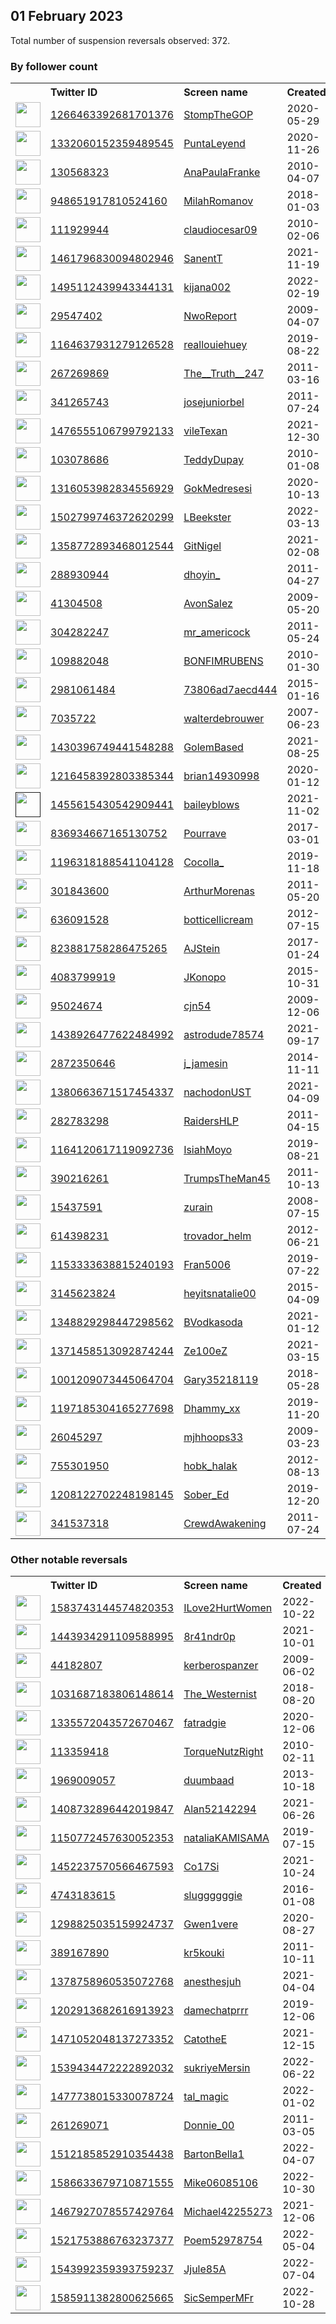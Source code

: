 
## 01 February 2023
Total number of suspension reversals observed: 372.

### By follower count
<table><tr><th></th><th align="left">Twitter ID</th><th align="left">Screen name</th>
<th align="left">Created</th><th align="left">Status</th><th align="left">Suspended</th><th align="left">Followers</th>
<tr><td><a href="https://pbs.twimg.com/profile_images/1503465371235340291/naNT_XyL_normal.png"><img src="https://pbs.twimg.com/profile_images/1503465371235340291/naNT_XyL_normal.png" width="40px" height="40px" align="center"/></a></td><td><a href="https://twitter.com/intent/user?user_id=1266463392681701376">1266463392681701376</a></td><td><a href="https://twitter.com/StompTheGOP">StompTheGOP</a></td><td>2020-05-29</td><td align="center"></td><td>2022-07-25</td><td>30464</td></tr>
<tr><td><a href="https://pbs.twimg.com/profile_images/1451875578374676488/QwqxTiye_normal.jpg"><img src="https://pbs.twimg.com/profile_images/1451875578374676488/QwqxTiye_normal.jpg" width="40px" height="40px" align="center"/></a></td><td><a href="https://twitter.com/intent/user?user_id=1332060152359489545">1332060152359489545</a></td><td><a href="https://twitter.com/PuntaLeyend">PuntaLeyend</a></td><td>2020-11-26</td><td align="center"></td><td>2022-03-02</td><td>26956</td></tr>
<tr><td><a href="https://pbs.twimg.com/profile_images/1472855371912028160/v2_O-A2d_normal.jpg"><img src="https://pbs.twimg.com/profile_images/1472855371912028160/v2_O-A2d_normal.jpg" width="40px" height="40px" align="center"/></a></td><td><a href="https://twitter.com/intent/user?user_id=130568323">130568323</a></td><td><a href="https://twitter.com/AnaPaulaFranke">AnaPaulaFranke</a></td><td>2010-04-07</td><td align="center"></td><td>2022-04-27</td><td>23694</td></tr>
<tr><td><a href="https://pbs.twimg.com/profile_images/1621411145322995712/hMs283U4_normal.jpg"><img src="https://pbs.twimg.com/profile_images/1621411145322995712/hMs283U4_normal.jpg" width="40px" height="40px" align="center"/></a></td><td><a href="https://twitter.com/intent/user?user_id=948651917810524160">948651917810524160</a></td><td><a href="https://twitter.com/MilahRomanov">MilahRomanov</a></td><td>2018-01-03</td><td align="center"></td><td>2022-05-22</td><td>21443</td></tr>
<tr><td><a href="https://pbs.twimg.com/profile_images/1620060509926998017/pVz_nPRa_normal.jpg"><img src="https://pbs.twimg.com/profile_images/1620060509926998017/pVz_nPRa_normal.jpg" width="40px" height="40px" align="center"/></a></td><td><a href="https://twitter.com/intent/user?user_id=111929944">111929944</a></td><td><a href="https://twitter.com/claudiocesar09">claudiocesar09</a></td><td>2010-02-06</td><td align="center"></td><td>2022-10-14</td><td>18152</td></tr>
<tr><td><a href="https://pbs.twimg.com/profile_images/1461856731999391745/il591nGf_normal.jpg"><img src="https://pbs.twimg.com/profile_images/1461856731999391745/il591nGf_normal.jpg" width="40px" height="40px" align="center"/></a></td><td><a href="https://twitter.com/intent/user?user_id=1461796830094802946">1461796830094802946</a></td><td><a href="https://twitter.com/SanentT">SanentT</a></td><td>2021-11-19</td><td align="center"></td><td>2023-01-01</td><td>17538</td></tr>
<tr><td><a href="https://pbs.twimg.com/profile_images/1619221436714844162/UFEZvTH8_normal.jpg"><img src="https://pbs.twimg.com/profile_images/1619221436714844162/UFEZvTH8_normal.jpg" width="40px" height="40px" align="center"/></a></td><td><a href="https://twitter.com/intent/user?user_id=1495112439943344131">1495112439943344131</a></td><td><a href="https://twitter.com/kijana002">kijana002</a></td><td>2022-02-19</td><td align="center"></td><td>2022-10-22</td><td>15147</td></tr>
<tr><td><a href="https://pbs.twimg.com/profile_images/646552242833588224/fGm7IW1T_normal.jpg"><img src="https://pbs.twimg.com/profile_images/646552242833588224/fGm7IW1T_normal.jpg" width="40px" height="40px" align="center"/></a></td><td><a href="https://twitter.com/intent/user?user_id=29547402">29547402</a></td><td><a href="https://twitter.com/NwoReport">NwoReport</a></td><td>2009-04-07</td><td align="center"></td><td></td><td>13982</td></tr>
<tr><td><a href="https://pbs.twimg.com/profile_images/1621250143386476545/QN_4q07R_normal.jpg"><img src="https://pbs.twimg.com/profile_images/1621250143386476545/QN_4q07R_normal.jpg" width="40px" height="40px" align="center"/></a></td><td><a href="https://twitter.com/intent/user?user_id=1164637931279126528">1164637931279126528</a></td><td><a href="https://twitter.com/reallouiehuey">reallouiehuey</a></td><td>2019-08-22</td><td align="center"></td><td>2022-07-29</td><td>13409</td></tr>
<tr><td><a href="https://pbs.twimg.com/profile_images/1570199785222676484/PSHC3m5A_normal.jpg"><img src="https://pbs.twimg.com/profile_images/1570199785222676484/PSHC3m5A_normal.jpg" width="40px" height="40px" align="center"/></a></td><td><a href="https://twitter.com/intent/user?user_id=267269869">267269869</a></td><td><a href="https://twitter.com/The__Truth__247">The__Truth__247</a></td><td>2011-03-16</td><td align="center"></td><td>2022-11-27</td><td>11811</td></tr>
<tr><td><a href="https://pbs.twimg.com/profile_images/1618700718621204498/Tep0n1yO_normal.jpg"><img src="https://pbs.twimg.com/profile_images/1618700718621204498/Tep0n1yO_normal.jpg" width="40px" height="40px" align="center"/></a></td><td><a href="https://twitter.com/intent/user?user_id=341265743">341265743</a></td><td><a href="https://twitter.com/josejuniorbel">josejuniorbel</a></td><td>2011-07-24</td><td align="center"></td><td>2022-07-11</td><td>10548</td></tr>
<tr><td><a href="https://pbs.twimg.com/profile_images/1518963859981275136/bBO9-3uA_normal.jpg"><img src="https://pbs.twimg.com/profile_images/1518963859981275136/bBO9-3uA_normal.jpg" width="40px" height="40px" align="center"/></a></td><td><a href="https://twitter.com/intent/user?user_id=1476555106799792133">1476555106799792133</a></td><td><a href="https://twitter.com/vileTexan">vileTexan</a></td><td>2021-12-30</td><td align="center"></td><td>2022-07-18</td><td>9421</td></tr>
<tr><td><a href="https://pbs.twimg.com/profile_images/1066891468386660352/PJVdFlfw_normal.jpg"><img src="https://pbs.twimg.com/profile_images/1066891468386660352/PJVdFlfw_normal.jpg" width="40px" height="40px" align="center"/></a></td><td><a href="https://twitter.com/intent/user?user_id=103078686">103078686</a></td><td><a href="https://twitter.com/TeddyDupay">TeddyDupay</a></td><td>2010-01-08</td><td align="center"></td><td>2023-01-05</td><td>6300</td></tr>
<tr><td><a href="https://pbs.twimg.com/profile_images/1620798853132730371/L2XV7M5y_normal.jpg"><img src="https://pbs.twimg.com/profile_images/1620798853132730371/L2XV7M5y_normal.jpg" width="40px" height="40px" align="center"/></a></td><td><a href="https://twitter.com/intent/user?user_id=1316053982834556929">1316053982834556929</a></td><td><a href="https://twitter.com/GokMedresesi">GokMedresesi</a></td><td>2020-10-13</td><td align="center">🚫</td><td>2022-07-18</td><td>6270</td></tr>
<tr><td><a href="https://pbs.twimg.com/profile_images/1620554662712573952/lxsxuWla_normal.jpg"><img src="https://pbs.twimg.com/profile_images/1620554662712573952/lxsxuWla_normal.jpg" width="40px" height="40px" align="center"/></a></td><td><a href="https://twitter.com/intent/user?user_id=1502799746372620299">1502799746372620299</a></td><td><a href="https://twitter.com/LBeekster">LBeekster</a></td><td>2022-03-13</td><td align="center"></td><td>2023-01-13</td><td>6162</td></tr>
<tr><td><a href="https://pbs.twimg.com/profile_images/1358773247765053442/Lx9_bDh__normal.jpg"><img src="https://pbs.twimg.com/profile_images/1358773247765053442/Lx9_bDh__normal.jpg" width="40px" height="40px" align="center"/></a></td><td><a href="https://twitter.com/intent/user?user_id=1358772893468012544">1358772893468012544</a></td><td><a href="https://twitter.com/GitNigel">GitNigel</a></td><td>2021-02-08</td><td align="center"></td><td>2022-11-19</td><td>6140</td></tr>
<tr><td><a href="https://pbs.twimg.com/profile_images/1577738727526481925/5FUv1Yah_normal.jpg"><img src="https://pbs.twimg.com/profile_images/1577738727526481925/5FUv1Yah_normal.jpg" width="40px" height="40px" align="center"/></a></td><td><a href="https://twitter.com/intent/user?user_id=288930944">288930944</a></td><td><a href="https://twitter.com/dhoyin_">dhoyin_</a></td><td>2011-04-27</td><td align="center"></td><td>2023-01-13</td><td>5771</td></tr>
<tr><td><a href="https://pbs.twimg.com/profile_images/1004200438311211010/dQyfuOo9_normal.jpg"><img src="https://pbs.twimg.com/profile_images/1004200438311211010/dQyfuOo9_normal.jpg" width="40px" height="40px" align="center"/></a></td><td><a href="https://twitter.com/intent/user?user_id=41304508">41304508</a></td><td><a href="https://twitter.com/AvonSalez">AvonSalez</a></td><td>2009-05-20</td><td align="center"></td><td></td><td>5569</td></tr>
<tr><td><a href="https://pbs.twimg.com/profile_images/1569039454421061634/KP3M-DYR_normal.jpg"><img src="https://pbs.twimg.com/profile_images/1569039454421061634/KP3M-DYR_normal.jpg" width="40px" height="40px" align="center"/></a></td><td><a href="https://twitter.com/intent/user?user_id=304282247">304282247</a></td><td><a href="https://twitter.com/mr_americock">mr_americock</a></td><td>2011-05-24</td><td align="center"></td><td>2023-01-21</td><td>5126</td></tr>
<tr><td><a href="https://pbs.twimg.com/profile_images/1402144750434754560/b6cp92Fb_normal.jpg"><img src="https://pbs.twimg.com/profile_images/1402144750434754560/b6cp92Fb_normal.jpg" width="40px" height="40px" align="center"/></a></td><td><a href="https://twitter.com/intent/user?user_id=109882048">109882048</a></td><td><a href="https://twitter.com/BONFIMRUBENS">BONFIMRUBENS</a></td><td>2010-01-30</td><td align="center"></td><td>2022-07-29</td><td>4789</td></tr>
<tr><td><a href="https://pbs.twimg.com/profile_images/1584613724966555652/IztkDdsF_normal.jpg"><img src="https://pbs.twimg.com/profile_images/1584613724966555652/IztkDdsF_normal.jpg" width="40px" height="40px" align="center"/></a></td><td><a href="https://twitter.com/intent/user?user_id=2981061484">2981061484</a></td><td><a href="https://twitter.com/73806ad7aecd444">73806ad7aecd444</a></td><td>2015-01-16</td><td align="center"></td><td>2022-11-14</td><td>4616</td></tr>
<tr><td><a href="https://pbs.twimg.com/profile_images/1521920296680263680/QkyTx4n-_normal.jpg"><img src="https://pbs.twimg.com/profile_images/1521920296680263680/QkyTx4n-_normal.jpg" width="40px" height="40px" align="center"/></a></td><td><a href="https://twitter.com/intent/user?user_id=7035722">7035722</a></td><td><a href="https://twitter.com/walterdebrouwer">walterdebrouwer</a></td><td>2007-06-23</td><td align="center"></td><td>2023-01-19</td><td>4610</td></tr>
<tr><td><a href="https://pbs.twimg.com/profile_images/1522155943429087232/Lv3-tzi7_normal.jpg"><img src="https://pbs.twimg.com/profile_images/1522155943429087232/Lv3-tzi7_normal.jpg" width="40px" height="40px" align="center"/></a></td><td><a href="https://twitter.com/intent/user?user_id=1430396749441548288">1430396749441548288</a></td><td><a href="https://twitter.com/GolemBased">GolemBased</a></td><td>2021-08-25</td><td align="center"></td><td>2022-05-26</td><td>4354</td></tr>
<tr><td><a href="https://pbs.twimg.com/profile_images/1436054740283035652/orIeF6GW_normal.jpg"><img src="https://pbs.twimg.com/profile_images/1436054740283035652/orIeF6GW_normal.jpg" width="40px" height="40px" align="center"/></a></td><td><a href="https://twitter.com/intent/user?user_id=1216458392803385344">1216458392803385344</a></td><td><a href="https://twitter.com/brian14930998">brian14930998</a></td><td>2020-01-12</td><td align="center"></td><td>2022-03-15</td><td>4294</td></tr>
<tr><td><a href=""><img src="" width="40px" height="40px" align="center"/></a></td><td><a href="https://twitter.com/intent/user?user_id=1455615430542909441">1455615430542909441</a></td><td><a href="https://twitter.com/baileyblows">baileyblows</a></td><td>2021-11-02</td><td align="center"></td><td>2022-07-13</td><td>4170</td></tr>
<tr><td><a href="https://pbs.twimg.com/profile_images/1517079122161410049/rsdCcE-q_normal.jpg"><img src="https://pbs.twimg.com/profile_images/1517079122161410049/rsdCcE-q_normal.jpg" width="40px" height="40px" align="center"/></a></td><td><a href="https://twitter.com/intent/user?user_id=836934667165130752">836934667165130752</a></td><td><a href="https://twitter.com/Pourrave">Pourrave</a></td><td>2017-03-01</td><td align="center"></td><td>2022-08-16</td><td>3862</td></tr>
<tr><td><a href="https://pbs.twimg.com/profile_images/1604094148901867520/sm0oXa9V_normal.jpg"><img src="https://pbs.twimg.com/profile_images/1604094148901867520/sm0oXa9V_normal.jpg" width="40px" height="40px" align="center"/></a></td><td><a href="https://twitter.com/intent/user?user_id=1196318188541104128">1196318188541104128</a></td><td><a href="https://twitter.com/Cocolla_">Cocolla_</a></td><td>2019-11-18</td><td align="center"></td><td>2023-01-26</td><td>3689</td></tr>
<tr><td><a href="https://pbs.twimg.com/profile_images/429729561270431744/_m5o6DMe_normal.jpeg"><img src="https://pbs.twimg.com/profile_images/429729561270431744/_m5o6DMe_normal.jpeg" width="40px" height="40px" align="center"/></a></td><td><a href="https://twitter.com/intent/user?user_id=301843600">301843600</a></td><td><a href="https://twitter.com/ArthurMorenas">ArthurMorenas</a></td><td>2011-05-20</td><td align="center"></td><td>2022-03-04</td><td>3649</td></tr>
<tr><td><a href="https://pbs.twimg.com/profile_images/2426786832/Fi4ouo7M_normal"><img src="https://pbs.twimg.com/profile_images/2426786832/Fi4ouo7M_normal" width="40px" height="40px" align="center"/></a></td><td><a href="https://twitter.com/intent/user?user_id=636091528">636091528</a></td><td><a href="https://twitter.com/botticellicream">botticellicream</a></td><td>2012-07-15</td><td align="center"></td><td>2022-07-09</td><td>3462</td></tr>
<tr><td><a href="https://pbs.twimg.com/profile_images/823893391213789184/V9xPo8sS_normal.jpg"><img src="https://pbs.twimg.com/profile_images/823893391213789184/V9xPo8sS_normal.jpg" width="40px" height="40px" align="center"/></a></td><td><a href="https://twitter.com/intent/user?user_id=823881758286475265">823881758286475265</a></td><td><a href="https://twitter.com/AJStein">AJStein</a></td><td>2017-01-24</td><td align="center"></td><td>2023-01-17</td><td>3429</td></tr>
<tr><td><a href="https://pbs.twimg.com/profile_images/1067702561485004800/cohjhObZ_normal.jpg"><img src="https://pbs.twimg.com/profile_images/1067702561485004800/cohjhObZ_normal.jpg" width="40px" height="40px" align="center"/></a></td><td><a href="https://twitter.com/intent/user?user_id=4083799919">4083799919</a></td><td><a href="https://twitter.com/JKonopo">JKonopo</a></td><td>2015-10-31</td><td align="center"></td><td>2022-12-12</td><td>3294</td></tr>
<tr><td><a href="https://pbs.twimg.com/profile_images/1543328509606739969/KgpQzJKp_normal.jpg"><img src="https://pbs.twimg.com/profile_images/1543328509606739969/KgpQzJKp_normal.jpg" width="40px" height="40px" align="center"/></a></td><td><a href="https://twitter.com/intent/user?user_id=95024674">95024674</a></td><td><a href="https://twitter.com/cjn54">cjn54</a></td><td>2009-12-06</td><td align="center"></td><td>2023-01-01</td><td>3122</td></tr>
<tr><td><a href="https://pbs.twimg.com/profile_images/1518230870355853314/WPUShFL9_normal.jpg"><img src="https://pbs.twimg.com/profile_images/1518230870355853314/WPUShFL9_normal.jpg" width="40px" height="40px" align="center"/></a></td><td><a href="https://twitter.com/intent/user?user_id=1438926477622484992">1438926477622484992</a></td><td><a href="https://twitter.com/astrodude78574">astrodude78574</a></td><td>2021-09-17</td><td align="center"></td><td>2022-12-23</td><td>3050</td></tr>
<tr><td><a href="https://pbs.twimg.com/profile_images/1101906903188336641/b473u7Lb_normal.jpg"><img src="https://pbs.twimg.com/profile_images/1101906903188336641/b473u7Lb_normal.jpg" width="40px" height="40px" align="center"/></a></td><td><a href="https://twitter.com/intent/user?user_id=2872350646">2872350646</a></td><td><a href="https://twitter.com/j_jamesin">j_jamesin</a></td><td>2014-11-11</td><td align="center"></td><td></td><td>2615</td></tr>
<tr><td><a href="https://pbs.twimg.com/profile_images/1466406674017697794/QsWZ_cci_normal.jpg"><img src="https://pbs.twimg.com/profile_images/1466406674017697794/QsWZ_cci_normal.jpg" width="40px" height="40px" align="center"/></a></td><td><a href="https://twitter.com/intent/user?user_id=1380663671517454337">1380663671517454337</a></td><td><a href="https://twitter.com/nachodonUST">nachodonUST</a></td><td>2021-04-09</td><td align="center"></td><td>2022-03-24</td><td>2562</td></tr>
<tr><td><a href="https://pbs.twimg.com/profile_images/1475993063742967809/qkNOwKhS_normal.jpg"><img src="https://pbs.twimg.com/profile_images/1475993063742967809/qkNOwKhS_normal.jpg" width="40px" height="40px" align="center"/></a></td><td><a href="https://twitter.com/intent/user?user_id=282783298">282783298</a></td><td><a href="https://twitter.com/RaidersHLP">RaidersHLP</a></td><td>2011-04-15</td><td align="center"></td><td>2022-12-20</td><td>2504</td></tr>
<tr><td><a href="https://pbs.twimg.com/profile_images/1164127739697356800/G5qv77MC_normal.jpg"><img src="https://pbs.twimg.com/profile_images/1164127739697356800/G5qv77MC_normal.jpg" width="40px" height="40px" align="center"/></a></td><td><a href="https://twitter.com/intent/user?user_id=1164120617119092736">1164120617119092736</a></td><td><a href="https://twitter.com/IsiahMoyo">IsiahMoyo</a></td><td>2019-08-21</td><td align="center"></td><td>2022-12-11</td><td>2503</td></tr>
<tr><td><a href="https://pbs.twimg.com/profile_images/1189234275687829504/pdf1EsSt_normal.jpg"><img src="https://pbs.twimg.com/profile_images/1189234275687829504/pdf1EsSt_normal.jpg" width="40px" height="40px" align="center"/></a></td><td><a href="https://twitter.com/intent/user?user_id=390216261">390216261</a></td><td><a href="https://twitter.com/TrumpsTheMan45">TrumpsTheMan45</a></td><td>2011-10-13</td><td align="center"></td><td>2023-01-07</td><td>2287</td></tr>
<tr><td><a href="https://pbs.twimg.com/profile_images/841757525242482688/hR_ZxgIN_normal.jpg"><img src="https://pbs.twimg.com/profile_images/841757525242482688/hR_ZxgIN_normal.jpg" width="40px" height="40px" align="center"/></a></td><td><a href="https://twitter.com/intent/user?user_id=15437591">15437591</a></td><td><a href="https://twitter.com/zurain">zurain</a></td><td>2008-07-15</td><td align="center"></td><td>2022-09-20</td><td>2119</td></tr>
<tr><td><a href="https://pbs.twimg.com/profile_images/1140713666372915200/bMrnbNBR_normal.png"><img src="https://pbs.twimg.com/profile_images/1140713666372915200/bMrnbNBR_normal.png" width="40px" height="40px" align="center"/></a></td><td><a href="https://twitter.com/intent/user?user_id=614398231">614398231</a></td><td><a href="https://twitter.com/trovador_helm">trovador_helm</a></td><td>2012-06-21</td><td align="center"></td><td>2023-01-15</td><td>2118</td></tr>
<tr><td><a href="https://pbs.twimg.com/profile_images/1337753946430066693/0N5YXKg6_normal.jpg"><img src="https://pbs.twimg.com/profile_images/1337753946430066693/0N5YXKg6_normal.jpg" width="40px" height="40px" align="center"/></a></td><td><a href="https://twitter.com/intent/user?user_id=1153333638815240193">1153333638815240193</a></td><td><a href="https://twitter.com/Fran5006">Fran5006</a></td><td>2019-07-22</td><td align="center"></td><td>2022-07-15</td><td>2084</td></tr>
<tr><td><a href="https://pbs.twimg.com/profile_images/1611246905849266176/UWDzep75_normal.jpg"><img src="https://pbs.twimg.com/profile_images/1611246905849266176/UWDzep75_normal.jpg" width="40px" height="40px" align="center"/></a></td><td><a href="https://twitter.com/intent/user?user_id=3145623824">3145623824</a></td><td><a href="https://twitter.com/heyitsnatalie00">heyitsnatalie00</a></td><td>2015-04-09</td><td align="center"></td><td>2023-01-14</td><td>2081</td></tr>
<tr><td><a href="https://pbs.twimg.com/profile_images/1441478935628320774/wI1YkqC8_normal.jpg"><img src="https://pbs.twimg.com/profile_images/1441478935628320774/wI1YkqC8_normal.jpg" width="40px" height="40px" align="center"/></a></td><td><a href="https://twitter.com/intent/user?user_id=1348829298447298562">1348829298447298562</a></td><td><a href="https://twitter.com/BVodkasoda">BVodkasoda</a></td><td>2021-01-12</td><td align="center"></td><td>2023-01-23</td><td>2066</td></tr>
<tr><td><a href="https://pbs.twimg.com/profile_images/1467583586287161345/InmyFbox_normal.jpg"><img src="https://pbs.twimg.com/profile_images/1467583586287161345/InmyFbox_normal.jpg" width="40px" height="40px" align="center"/></a></td><td><a href="https://twitter.com/intent/user?user_id=1371458513092874244">1371458513092874244</a></td><td><a href="https://twitter.com/Ze100eZ">Ze100eZ</a></td><td>2021-03-15</td><td align="center"></td><td>2022-04-08</td><td>2013</td></tr>
<tr><td><a href="https://pbs.twimg.com/profile_images/1210890857039237121/AwVQsSBf_normal.jpg"><img src="https://pbs.twimg.com/profile_images/1210890857039237121/AwVQsSBf_normal.jpg" width="40px" height="40px" align="center"/></a></td><td><a href="https://twitter.com/intent/user?user_id=1001209073445064704">1001209073445064704</a></td><td><a href="https://twitter.com/Gary35218119">Gary35218119</a></td><td>2018-05-28</td><td align="center"></td><td>2022-11-26</td><td>1963</td></tr>
<tr><td><a href="https://pbs.twimg.com/profile_images/1603690128345632769/61pXiCVl_normal.jpg"><img src="https://pbs.twimg.com/profile_images/1603690128345632769/61pXiCVl_normal.jpg" width="40px" height="40px" align="center"/></a></td><td><a href="https://twitter.com/intent/user?user_id=1197185304165277698">1197185304165277698</a></td><td><a href="https://twitter.com/Dhammy_xx">Dhammy_xx</a></td><td>2019-11-20</td><td align="center"></td><td>2023-01-09</td><td>1884</td></tr>
<tr><td><a href="https://pbs.twimg.com/profile_images/1347708012543270914/HRX2Qmq8_normal.jpg"><img src="https://pbs.twimg.com/profile_images/1347708012543270914/HRX2Qmq8_normal.jpg" width="40px" height="40px" align="center"/></a></td><td><a href="https://twitter.com/intent/user?user_id=26045297">26045297</a></td><td><a href="https://twitter.com/mjhhoops33">mjhhoops33</a></td><td>2009-03-23</td><td align="center"></td><td></td><td>1676</td></tr>
<tr><td><a href="https://pbs.twimg.com/profile_images/1616533973714305052/wQPph1Gi_normal.jpg"><img src="https://pbs.twimg.com/profile_images/1616533973714305052/wQPph1Gi_normal.jpg" width="40px" height="40px" align="center"/></a></td><td><a href="https://twitter.com/intent/user?user_id=755301950">755301950</a></td><td><a href="https://twitter.com/hobk_halak">hobk_halak</a></td><td>2012-08-13</td><td align="center"></td><td>2022-12-08</td><td>1630</td></tr>
<tr><td><a href="https://pbs.twimg.com/profile_images/1621970164064337923/fAr0CXvR_normal.jpg"><img src="https://pbs.twimg.com/profile_images/1621970164064337923/fAr0CXvR_normal.jpg" width="40px" height="40px" align="center"/></a></td><td><a href="https://twitter.com/intent/user?user_id=1208122702248198145">1208122702248198145</a></td><td><a href="https://twitter.com/Sober_Ed">Sober_Ed</a></td><td>2019-12-20</td><td align="center">🔒</td><td>2022-12-31</td><td>1623</td></tr>
<tr><td><a href="https://abs.twimg.com/sticky/default_profile_images/default_profile_normal.png"><img src="https://abs.twimg.com/sticky/default_profile_images/default_profile_normal.png" width="40px" height="40px" align="center"/></a></td><td><a href="https://twitter.com/intent/user?user_id=341537318">341537318</a></td><td><a href="https://twitter.com/CrewdAwakening">CrewdAwakening</a></td><td>2011-07-24</td><td align="center"></td><td></td><td>1592</td></tr>
</table>

### Other notable reversals
<table><tr><th></th><th align="left">Twitter ID</th><th align="left">Screen name</th>
<th align="left">Created</th><th align="left">Status</th><th align="left">Suspended</th><th align="left">Followers</th>
<tr><td><a href="https://pbs.twimg.com/profile_images/1599194613394427906/XWuTVVx5_normal.jpg"><img src="https://pbs.twimg.com/profile_images/1599194613394427906/XWuTVVx5_normal.jpg" width="40px" height="40px" align="center"/></a></td><td><a href="https://twitter.com/intent/user?user_id=1583743144574820353">1583743144574820353</a></td><td><a href="https://twitter.com/ILove2HurtWomen">ILove2HurtWomen</a></td><td>2022-10-22</td><td align="center"></td><td>2022-12-30</td><td>45</td></tr>
<tr><td><a href="https://pbs.twimg.com/profile_images/1587316183463854080/WkEBDhbf_normal.jpg"><img src="https://pbs.twimg.com/profile_images/1587316183463854080/WkEBDhbf_normal.jpg" width="40px" height="40px" align="center"/></a></td><td><a href="https://twitter.com/intent/user?user_id=1443934291109588995">1443934291109588995</a></td><td><a href="https://twitter.com/8r41ndr0p">8r41ndr0p</a></td><td>2021-10-01</td><td align="center"></td><td>2022-12-04</td><td>380</td></tr>
<tr><td><a href="https://pbs.twimg.com/profile_images/265197500/IMG_9075_normal.JPG"><img src="https://pbs.twimg.com/profile_images/265197500/IMG_9075_normal.JPG" width="40px" height="40px" align="center"/></a></td><td><a href="https://twitter.com/intent/user?user_id=44182807">44182807</a></td><td><a href="https://twitter.com/kerberospanzer">kerberospanzer</a></td><td>2009-06-02</td><td align="center"></td><td>2022-12-29</td><td>1233</td></tr>
<tr><td><a href="https://pbs.twimg.com/profile_images/1031707404520513536/nYOZ1Bhd_normal.jpg"><img src="https://pbs.twimg.com/profile_images/1031707404520513536/nYOZ1Bhd_normal.jpg" width="40px" height="40px" align="center"/></a></td><td><a href="https://twitter.com/intent/user?user_id=1031687183806148614">1031687183806148614</a></td><td><a href="https://twitter.com/The_Westernist">The_Westernist</a></td><td>2018-08-20</td><td align="center"></td><td>2023-01-09</td><td>1281</td></tr>
<tr><td><a href="https://pbs.twimg.com/profile_images/1561463007946969088/msqBdOwr_normal.jpg"><img src="https://pbs.twimg.com/profile_images/1561463007946969088/msqBdOwr_normal.jpg" width="40px" height="40px" align="center"/></a></td><td><a href="https://twitter.com/intent/user?user_id=1335572043572670467">1335572043572670467</a></td><td><a href="https://twitter.com/fatradgie">fatradgie</a></td><td>2020-12-06</td><td align="center"></td><td>2022-12-06</td><td>694</td></tr>
<tr><td><a href="https://pbs.twimg.com/profile_images/1594829249336287245/GpqdpIHp_normal.jpg"><img src="https://pbs.twimg.com/profile_images/1594829249336287245/GpqdpIHp_normal.jpg" width="40px" height="40px" align="center"/></a></td><td><a href="https://twitter.com/intent/user?user_id=113359418">113359418</a></td><td><a href="https://twitter.com/TorqueNutzRight">TorqueNutzRight</a></td><td>2010-02-11</td><td align="center"></td><td>2023-01-08</td><td>1106</td></tr>
<tr><td><a href="https://pbs.twimg.com/profile_images/1600541262632914945/FGNtdsRX_normal.jpg"><img src="https://pbs.twimg.com/profile_images/1600541262632914945/FGNtdsRX_normal.jpg" width="40px" height="40px" align="center"/></a></td><td><a href="https://twitter.com/intent/user?user_id=1969009057">1969009057</a></td><td><a href="https://twitter.com/duumbaad">duumbaad</a></td><td>2013-10-18</td><td align="center"></td><td>2022-12-31</td><td>16</td></tr>
<tr><td><a href="https://pbs.twimg.com/profile_images/1608698228903653381/fvmyMbL2_normal.jpg"><img src="https://pbs.twimg.com/profile_images/1608698228903653381/fvmyMbL2_normal.jpg" width="40px" height="40px" align="center"/></a></td><td><a href="https://twitter.com/intent/user?user_id=1408732896442019847">1408732896442019847</a></td><td><a href="https://twitter.com/Alan52142294">Alan52142294</a></td><td>2021-06-26</td><td align="center"></td><td>2023-01-05</td><td>50</td></tr>
<tr><td><a href="https://pbs.twimg.com/profile_images/1611882517535264769/MR13QA4X_normal.jpg"><img src="https://pbs.twimg.com/profile_images/1611882517535264769/MR13QA4X_normal.jpg" width="40px" height="40px" align="center"/></a></td><td><a href="https://twitter.com/intent/user?user_id=1150772457630052353">1150772457630052353</a></td><td><a href="https://twitter.com/nataliaKAMISAMA">nataliaKAMISAMA</a></td><td>2019-07-15</td><td align="center"></td><td>2023-01-26</td><td>130</td></tr>
<tr><td><a href="https://pbs.twimg.com/profile_images/1596851082742874114/GT6zdeYp_normal.jpg"><img src="https://pbs.twimg.com/profile_images/1596851082742874114/GT6zdeYp_normal.jpg" width="40px" height="40px" align="center"/></a></td><td><a href="https://twitter.com/intent/user?user_id=1452237570566467593">1452237570566467593</a></td><td><a href="https://twitter.com/Co17Si">Co17Si</a></td><td>2021-10-24</td><td align="center"></td><td>2022-12-13</td><td>205</td></tr>
<tr><td><a href="https://pbs.twimg.com/profile_images/1552287714795470853/NiEbWbvx_normal.jpg"><img src="https://pbs.twimg.com/profile_images/1552287714795470853/NiEbWbvx_normal.jpg" width="40px" height="40px" align="center"/></a></td><td><a href="https://twitter.com/intent/user?user_id=4743183615">4743183615</a></td><td><a href="https://twitter.com/sluggggggie">sluggggggie</a></td><td>2016-01-08</td><td align="center"></td><td>2022-12-06</td><td>14</td></tr>
<tr><td><a href="https://pbs.twimg.com/profile_images/1298825673205743618/Q7Soo719_normal.jpg"><img src="https://pbs.twimg.com/profile_images/1298825673205743618/Q7Soo719_normal.jpg" width="40px" height="40px" align="center"/></a></td><td><a href="https://twitter.com/intent/user?user_id=1298825035159924737">1298825035159924737</a></td><td><a href="https://twitter.com/Gwen1vere">Gwen1vere</a></td><td>2020-08-27</td><td align="center"></td><td>2023-01-11</td><td>841</td></tr>
<tr><td><a href="https://pbs.twimg.com/profile_images/1530629197001117698/Ns3EKAul_normal.jpg"><img src="https://pbs.twimg.com/profile_images/1530629197001117698/Ns3EKAul_normal.jpg" width="40px" height="40px" align="center"/></a></td><td><a href="https://twitter.com/intent/user?user_id=389167890">389167890</a></td><td><a href="https://twitter.com/kr5kouki">kr5kouki</a></td><td>2011-10-11</td><td align="center"></td><td>2023-01-03</td><td>67</td></tr>
<tr><td><a href="https://pbs.twimg.com/profile_images/1388847425226301444/yTHN9sT2_normal.jpg"><img src="https://pbs.twimg.com/profile_images/1388847425226301444/yTHN9sT2_normal.jpg" width="40px" height="40px" align="center"/></a></td><td><a href="https://twitter.com/intent/user?user_id=1378758960535072768">1378758960535072768</a></td><td><a href="https://twitter.com/anesthesjuh">anesthesjuh</a></td><td>2021-04-04</td><td align="center"></td><td>2022-12-04</td><td>19</td></tr>
<tr><td><a href="https://pbs.twimg.com/profile_images/1562521165649920000/q9h4vNkP_normal.jpg"><img src="https://pbs.twimg.com/profile_images/1562521165649920000/q9h4vNkP_normal.jpg" width="40px" height="40px" align="center"/></a></td><td><a href="https://twitter.com/intent/user?user_id=1202913682616913923">1202913682616913923</a></td><td><a href="https://twitter.com/damechatprrr">damechatprrr</a></td><td>2019-12-06</td><td align="center"></td><td>2022-12-20</td><td>783</td></tr>
<tr><td><a href="https://pbs.twimg.com/profile_images/1598549009135996928/rgv-Ox1f_normal.jpg"><img src="https://pbs.twimg.com/profile_images/1598549009135996928/rgv-Ox1f_normal.jpg" width="40px" height="40px" align="center"/></a></td><td><a href="https://twitter.com/intent/user?user_id=1471052048137273352">1471052048137273352</a></td><td><a href="https://twitter.com/CatotheE">CatotheE</a></td><td>2021-12-15</td><td align="center"></td><td>2023-01-12</td><td>551</td></tr>
<tr><td><a href="https://pbs.twimg.com/profile_images/1539440896265134081/ic524uSB_normal.jpg"><img src="https://pbs.twimg.com/profile_images/1539440896265134081/ic524uSB_normal.jpg" width="40px" height="40px" align="center"/></a></td><td><a href="https://twitter.com/intent/user?user_id=1539434472222892032">1539434472222892032</a></td><td><a href="https://twitter.com/sukriyeMersin">sukriyeMersin</a></td><td>2022-06-22</td><td align="center"></td><td>2023-01-07</td><td>737</td></tr>
<tr><td><a href="https://pbs.twimg.com/profile_images/1600369917441806336/dIHgEvOj_normal.jpg"><img src="https://pbs.twimg.com/profile_images/1600369917441806336/dIHgEvOj_normal.jpg" width="40px" height="40px" align="center"/></a></td><td><a href="https://twitter.com/intent/user?user_id=1477738015330078724">1477738015330078724</a></td><td><a href="https://twitter.com/tal_magic">tal_magic</a></td><td>2022-01-02</td><td align="center"></td><td>2022-12-19</td><td>35</td></tr>
<tr><td><a href="https://pbs.twimg.com/profile_images/643266740416323584/zpMZ0xzW_normal.jpg"><img src="https://pbs.twimg.com/profile_images/643266740416323584/zpMZ0xzW_normal.jpg" width="40px" height="40px" align="center"/></a></td><td><a href="https://twitter.com/intent/user?user_id=261269071">261269071</a></td><td><a href="https://twitter.com/Donnie_00">Donnie_00</a></td><td>2011-03-05</td><td align="center"></td><td>2022-11-21</td><td>612</td></tr>
<tr><td><a href="https://pbs.twimg.com/profile_images/1512185944492892166/kVngWO-r_normal.jpg"><img src="https://pbs.twimg.com/profile_images/1512185944492892166/kVngWO-r_normal.jpg" width="40px" height="40px" align="center"/></a></td><td><a href="https://twitter.com/intent/user?user_id=1512185852910354438">1512185852910354438</a></td><td><a href="https://twitter.com/BartonBella1">BartonBella1</a></td><td>2022-04-07</td><td align="center"></td><td>2022-11-23</td><td>585</td></tr>
<tr><td><a href="https://pbs.twimg.com/profile_images/1587792090766917636/xHwRr3c4_normal.jpg"><img src="https://pbs.twimg.com/profile_images/1587792090766917636/xHwRr3c4_normal.jpg" width="40px" height="40px" align="center"/></a></td><td><a href="https://twitter.com/intent/user?user_id=1586633679710871555">1586633679710871555</a></td><td><a href="https://twitter.com/Mike06085106">Mike06085106</a></td><td>2022-10-30</td><td align="center"></td><td>2022-12-01</td><td>265</td></tr>
<tr><td><a href="https://pbs.twimg.com/profile_images/1597282932091076609/DehWDvXr_normal.jpg"><img src="https://pbs.twimg.com/profile_images/1597282932091076609/DehWDvXr_normal.jpg" width="40px" height="40px" align="center"/></a></td><td><a href="https://twitter.com/intent/user?user_id=1467927078557429764">1467927078557429764</a></td><td><a href="https://twitter.com/Michael42255273">Michael42255273</a></td><td>2021-12-06</td><td align="center"></td><td>2022-12-19</td><td>154</td></tr>
<tr><td><a href="https://pbs.twimg.com/profile_images/1603899245341417474/DA2NoMTB_normal.jpg"><img src="https://pbs.twimg.com/profile_images/1603899245341417474/DA2NoMTB_normal.jpg" width="40px" height="40px" align="center"/></a></td><td><a href="https://twitter.com/intent/user?user_id=1521753886763237377">1521753886763237377</a></td><td><a href="https://twitter.com/Poem52978754">Poem52978754</a></td><td>2022-05-04</td><td align="center"></td><td>2023-01-02</td><td>215</td></tr>
<tr><td><a href="https://pbs.twimg.com/profile_images/1588178650557358091/_xraMxsJ_normal.jpg"><img src="https://pbs.twimg.com/profile_images/1588178650557358091/_xraMxsJ_normal.jpg" width="40px" height="40px" align="center"/></a></td><td><a href="https://twitter.com/intent/user?user_id=1543992359393759237">1543992359393759237</a></td><td><a href="https://twitter.com/Jjule85A">Jjule85A</a></td><td>2022-07-04</td><td align="center"></td><td>2022-12-09</td><td>422</td></tr>
<tr><td><a href="https://pbs.twimg.com/profile_images/1587390132365107200/YjcJmuvq_normal.jpg"><img src="https://pbs.twimg.com/profile_images/1587390132365107200/YjcJmuvq_normal.jpg" width="40px" height="40px" align="center"/></a></td><td><a href="https://twitter.com/intent/user?user_id=1585911382800625665">1585911382800625665</a></td><td><a href="https://twitter.com/SicSemperMFr">SicSemperMFr</a></td><td>2022-10-28</td><td align="center"></td><td>2022-12-02</td><td>78</td></tr>
</table>
